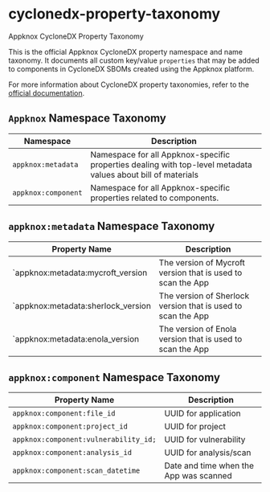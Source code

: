 # cyclonedx-property-taxonomy
Appknox CycloneDX Property Taxonomy


This is the official Appknox CycloneDX property namespace and name taxonomy. It documents all custom key/value `properties` that may be added to components in CycloneDX SBOMs created using the Appknox platform.

For more information about CycloneDX property taxonomies, refer to the [official documentation](https://github.com/CycloneDX/cyclonedx-property-taxonomy).

## `Appknox` Namespace Taxonomy

| Namespace             | Description                                                                                                    |
| --------------------- | -------------------------------------------------------------------------------------------------------------- |
| `appknox:metadata`    | Namespace for all Appknox-specific properties dealing with top-level metadata values about bill of materials   |
| `appknox:component`   | Namespace for all Appknox-specific properties related to components.                                           |

## `appknox:metadata` Namespace Taxonomy

| Property Name                             | Description                                                    |
| ----------------------------------------- | -------------------------------------------------------------- |
| `appknox:metadata:mycroft_version         | The version of Mycroft version that is used to scan the App    |
| `appknox:metadata:sherlock_version        | The version of Sherlock version that is used to scan the App   |
| `appknox:metadata:enola_version           | The version of Enola version that is used to scan the App      |

## `appknox:component` Namespace Taxonomy

| Property Name                          | Description                             |
| -------------------------------------- | --------------------------------------- |
| `appknox:component:file_id`            | UUID for application                    |
| `appknox:component:project_id`         | UUID for project                        |
| `appknox:component:vulnerability_id;`  | UUID for vulnerability                  |
| `appknox:component:analysis_id`        | UUID for analysis/scan                  |
| `appknox:component:scan_datetime`      | Date and time when the App was scanned  |


